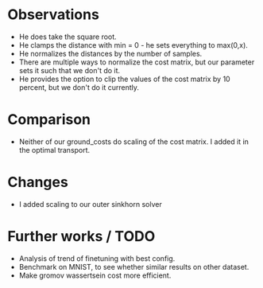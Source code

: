 # Observations
- He does take the square root.
- He clamps the distance with min = 0 - he sets everything to max(0,x).
- He normalizes the distances by the number of samples.
- There are multiple ways to normalize the cost matrix, but our parameter sets it such that we don't do it.
- He provides the option to clip the values of the cost matrix by 10 percent, but we don't do it currently.

# Comparison
- Neither of our ground_costs do scaling of the cost matrix. I added it in the optimal transport. 

# Changes
- I added scaling to our outer sinkhorn solver

# Further works / TODO
- Analysis of trend of finetuning with best config.
- Benchmark on MNIST, to see whether similar results on other dataset.
- Make gromov wassertsein cost more efficient.

